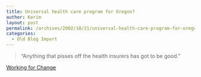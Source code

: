 ```yaml
---
title: Universal health care program for Oregon?
author: Kerim
layout: post
permalink: /archives/2002/10/21/universal-health-care-program-for-oregon/
categories:
  - Old Blog Import
---
```


>   &#8220;Anything that pisses off the health insurers has got to be good.&#8221;


<a href="http://www.workingforchange.com/article.cfm?itemid=13937&CFID=3202728&CFTOKEN=9446063" onclick="_gaq.push(['_trackEvent', 'outbound-article', 'http://www.workingforchange.com/article.cfm?itemid=13937&CFID=3202728&CFTOKEN=9446063', 'Working for Change']);" >Working for Change</a>

